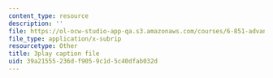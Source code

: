 ```yaml
---
content_type: resource
description: ''
file: https://ol-ocw-studio-app-qa.s3.amazonaws.com/courses/6-851-advanced-data-structures-spring-2012/39a21555236df9059c1d5c40dfab032d_3Y2weLDiUWw.srt
file_type: application/x-subrip
resourcetype: Other
title: 3play caption file
uid: 39a21555-236d-f905-9c1d-5c40dfab032d
---
```

